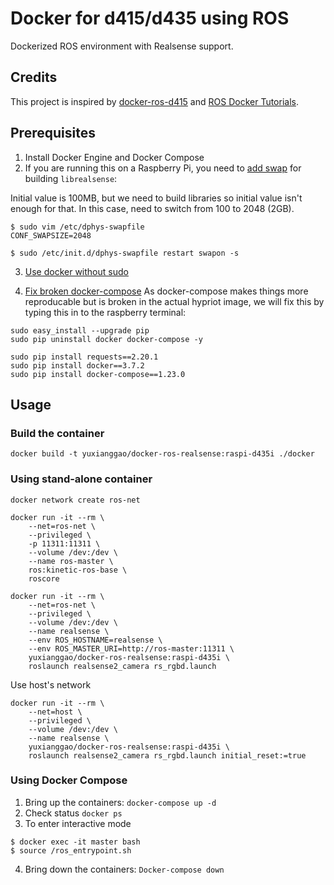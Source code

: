 # Docker for d415/d435 using ROS
Dockerized ROS environment with Realsense support.


## Credits
This project is inspired by [docker-ros-d415](https://github.com/iory/docker-ros-d415) and [ROS Docker Tutorials](https://docs.docker.com/samples/library/ros/).

## Prerequisites 
1. Install Docker Engine and Docker Compose
2. If you are running this on a Raspberry Pi, you need to [add swap](https://github.com/IntelRealSense/librealsense/blob/master/doc/installation_raspbian.md) for building `librealsense`:

Initial value is 100MB, but we need to build libraries so initial value isn't enough for that. In this case, need to switch from 100 to 2048 (2GB).

```
$ sudo vim /etc/dphys-swapfile
CONF_SWAPSIZE=2048

$ sudo /etc/init.d/dphys-swapfile restart swapon -s
```

3. [Use docker without sudo](https://askubuntu.com/questions/477551/how-can-i-use-docker-without-sudo)

4. [Fix broken docker-compose](https://www.tomhanoldt.info/blog/dev/docker/docker-on-raspberry-with-gui/)
As docker-compose makes things more reproducable but is broken in the actual hypriot image, we will fix this by typing this in to the raspberry terminal:
```
sudo easy_install --upgrade pip
sudo pip uninstall docker docker-compose -y

sudo pip install requests==2.20.1
sudo pip install docker==3.7.2
sudo pip install docker-compose==1.23.0
```
## Usage
### Build the container
```docker build -t yuxianggao/docker-ros-realsense:raspi-d435i ./docker```
### Using stand-alone container
```
docker network create ros-net

docker run -it --rm \
    --net=ros-net \
    --privileged \
    -p 11311:11311 \
    --volume /dev:/dev \
    --name ros-master \
    ros:kinetic-ros-base \
    roscore

docker run -it --rm \
    --net=ros-net \
    --privileged \
    --volume /dev:/dev \
    --name realsense \
    --env ROS_HOSTNAME=realsense \
    --env ROS_MASTER_URI=http://ros-master:11311 \
    yuxianggao/docker-ros-realsense:raspi-d435i \
    roslaunch realsense2_camera rs_rgbd.launch
```
Use host's network
```
docker run -it --rm \
    --net=host \
    --privileged \
    --volume /dev:/dev \
    --name realsense \
    yuxianggao/docker-ros-realsense:raspi-d435i \
    roslaunch realsense2_camera rs_rgbd.launch initial_reset:=true
```
### Using Docker Compose
1. Bring up the containers:
`docker-compose up -d`
2. Check status
`docker ps`
3. To enter interactive mode
```
$ docker exec -it master bash
$ source /ros_entrypoint.sh
```
4. Bring down the containers:
`Docker-compose down`